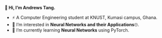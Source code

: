 **👋 Hi, I’m Andrews Tang.**
- :zap: A Computer Engineering student at KNUST, Kumasi campus, Ghana.
- 👀 I’m interested in **Neural Networks and their Applications**:roll_eyes:.
- 🌱 I’m currently learning **Neural Networks** using PyTorch.
<!-- - 📫 How to reach me :  -->

<!---
atang277/atang277 is a ✨ special ✨ repository because its `README.md` (this file) appears on your GitHub profile.
You can click the Preview link to take a look at your changes.
--->
